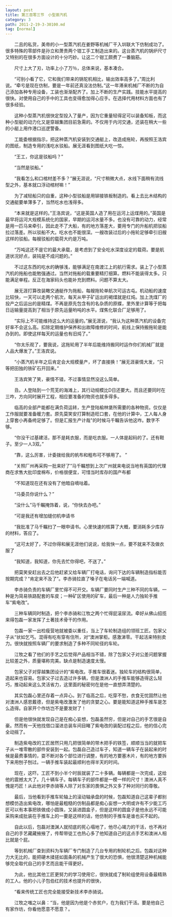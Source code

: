 ```yaml
---
layout: post
title: 第三百零三节　小型蒸汽机
category: 3
path: 2011-2-19-3-30100.md
tag: [normal]
---
```


　　二且的私货，美帝的小一型蒸汽机在姜野等机械厂干入圳联大下仿制成功了。很多特殊的零部件是孙立和萧贵两个钳工手工制造出来的。这台蒸汽机的锅炉尺寸又特别的在很多方面设计的十分巧妙。让这二个钳工颇费了一番脑筋。

　　尺寸上大了刃，功率上小了万％，总体来说，基本凑合。

　　“可别小看了它，它和我们带来的锅鸵机相比，输出效率高多了。”周比利说。“牵亏是现在仿制，要是一年前还真没法仿制。”这一年滞来机械厂不断的为自己添加各种专用设备，工装也渐渐配齐了。加上不断的生产实践。技能水平提高的很快。对使用自己的手中的工具也变得愈加得心应手。在选择代用材料方面也有了很多经验。

　　这种小型蒸汽机很快定型投入了量产，因为它重量轻得足可以装备知板，而这种小型艇的动力化又是穿越集团目前急需的。不仅用于内河交通，还装在稍大一些的小艇上用作港口巡逻警备。

　　工能委根据指示，把这种蒸汽机安装到交通艇上，改造成拖轮，再按照王洛宾的图纸，制造专用的浅吃水驳船。展无涯看到图纸大吃一惊。

　　“王工，你这是驳船吗？”

　　“当然是驳船。”

　　“我看怎么和口棺材差不多？”展无涯说，“尺寸稍微大点，水线下面稍有流线型之外，基本就口浮动棺材嘛！”

　　为了减轻船只的自重，这种小型驳船是用铆接铁板制造的。看上去比木结构的交通艇要单薄多了，当然吃水也浅得多。

　　“本来就是这样的。”王洛宾说，“这是英国人造了用在运河上运煤用的。”英国是最早将运河大规模系统化的国家，早期的运河水量不多。也没有可靠的动力，经常是用一匹马来牵引，因此走不了大船，有的地方落差大，要用专门的升船机把驳船拉过落差。所以驳船不大。吃水也不能很深。一艘改装过后的小拖轮足够牵引旧艘这样的驳船。每艘驳船的载荷大约是万吨。

　　“万吨这还不是它的最大承载，是考虑到了安全吃水深度设定的载荷。要是航道状况好点，装钝是不成问题的。”

　　不过这东西的吃水的确够浅，能够满足在南渡江上的航行需求。装上了小型蒸汽机的拖船也能勉强通过。当然对拖船的载重要精打细算。燃料不能装得太多。只能满足单程。反正在海家码头也能补充到燃料。问题不算太大。

　　展无涯打算改装瞰交通艇作为拖船，每艘拖轮单航次可运古屯。机动船的速度比较快，一天可以走两个航次，每天从甲子矿运出的褐煤就是红炖。加上洗煤厂的投产之后运出的是精煤。不再是原先包含有的名杂质的原蝶，里外里计算等于把每日运输量提高到了相当于原先运量哟吨的水平。煤焦化联合厂足够用了。

　　“实际上不可能维持这么大的运量的。”展无涯说，“我认为这种蒸汽机的设备完好率不会这么高。扣除定期维护保养和出故障维修的时间，航线上保持搬拖轮是能办到的。即使这样每天的运量也有旧炖了。”

　　“你太乐观了，要我说，这拖轮用了半年后能维持搬同时运作你们机械厂就是人品大爆发了。”王洛宾说。

　　“小蒸汽机半年之后肯定会大规模量产，坏了直接换！”展无涯豪情大发，“只等把田独的铁矿石开回来。”

　　王洛宾笑了笑，豪情不错，不过事情显然没这么简单。

　　丑。人登陆到一个荒芜的海滩上，其行动规模比D日还要大。而且还要同时在三咋，方向同时展开工程，相应要准备的物资也就多得多。

　　临高的全部产能都在满负荷运转，生产登陆榆林堡所需要的各种物资。仅仅是工作服就要准备暖力套。原先莫笑安打算制造旺口套，在他的计算中，工人每人身上穿套小再备绔足够了。但是汇报生产计哉"的时候马千瞩告诉他这咋。数字不够。

　　“你没干过基建活，那不是耗衣服，而是吃衣服。一人体是起码的了。还有鞋子。至少一人3双。”

　　“靠，这么厉害，计委拨给我的帆布和粗布可不够用了。”

　　“关照厂州再采购一批来好了”马千瞩想到上次广州就来电说当地有英国的代理商在求售大批印度棉布，价格很便宜，可惜当时库存的国产布都

　　“不知道现在还有没有了他暗自嘀咕着。

　　“马委员你说什么？”

　　“没什么”马千瞩掩饰着，说，“你快去办吧。”

　　“可是我还有增加缝仞机申请书

　　“我批准了马千瞩扫了一眼申请书。心里快速的核算了大概，要消耗多少库存的材料，答应了。

　　“这可太好了，不过你得和展无涯他们说说，给我快一点，要不就来不及做衣服了

　　“我知道，我知道，你先去忙你得吧，不送了。”

　　把莫笑安赶出去之后他赶紧又给车辆厂打电话，询问下达的车辆制造指标能否按期完成？“肯定来不及了”。李赤骑拉直了嗓子在电话另一端喊道。

　　李赤骑负责的车辆厂里忙得不可开交。车辆厂要同时生产三种不同的车辆，一种是为简易铁路配套的车皮；一种矿区使用的矿车，最后一种是人力独轮手推车“紫电改”。

　　三种车辆同时制造，把个李赤骑和江牧之两个忙得屁滚尿流。牵好从佛山招揽来得包磊一家发挥了土著技术骨干的作用。

　　包磊一家一出检瘦营地就被委以重任，当上了车轮制造组的领班工匠。包家父子从“状如乞丐。混得有吃有穿有住所，对“澳洲掌柜。感激涕零。干起活来特别卖力。很快就按照车辆厂的要求制造了多种不同轮径的车轮。

　　江牧之看了他们的手艺之后觉得产品相当不错，除了包家父子对公差问题掌握比较差之外，质量堪称完美。缺点是制造速度太慢。

　　包家父子对穿越集团设计的“紫电改。手推车很着迷。独轮车的结构很简单，造起来也容易。包家父子过去造过许多辆，但是澳洲人的手推车能够造得这么轻巧，推动起来这么灵活省力，这里面的秘密何在是他一直想弄清楚的。

　　其实包磊心里还存着一点异心。到了临高之后，吃穿不愁，衣食无忧固然让他对澳洲人感恩戴德，但是紫电改激发了他的贪婪之心。要是能知道这种手推车是怎么造得。自家开个作坊岂不是要发财了！

　　但是他很快就发现自己是在痴心妄想，包磊虽然穷，但是对自己的手艺很是自豪。然而有一天他找借口溜进总装车间目睹了紫电改的装配过程之后，他的信心完全动摇了。

　　制造紫电改的工匠居然只用几把很简单的带木把手的铁签，顺顺当当的就把车子从一堆零散的部件安装到一起。包磊自己造过车子，知道一辆车子在装起来的时候是最费事情的，耍不断对各个部位进行调整，有的地方要塞木片，有的地方要拆下来用刨子刨过。一辆手推车装起最顺利也得半天的时间。

　　现在，这吓。工匠不到小半个时辰就装了二十多辆。每辆都是一次完成，这给他的震撼太大了。几十辆车子。每辆车子的部件都是一模一样的尺寸！澳洲人真不愧是巧匠！从此他对李赤骑等人除了对东家的畏惧之外又多了种对同行的尊敬。

　　最后，当他看到手推车轮轴上的滚动轴承盘的时候，包磊知道自己这辈子都别想模仿造出紫电改，哪怕是最粗糙的仿制品都是痴心妄想一大明或许有不少能工巧匠可以有本事把铁做成小圆珠，又装进圆盒子，但是这样的圆盒子是他永远不可能采购来成批装在手推车上的一要是这样的话，他仿制的手推车是谁也买不起的。

　　自此以后，包磊对澳渊人就彻底的死心塌地了，他尽心竭力的干活，也不再对自己的手艺藏藏掖掖了，传帮带徒工也热心多了他知道自己的这点手艺和澳洲人相比就是个屁。

　　等到机械厂查到资料为车辆厂专门制造了几台专用的制轮机之后。包磊对这种力大无比的，能把硬木揉搓如面条的机械产生了很大的恐惧，他很清楚这种机械能够完全取代自己的手艺而且能干得更好。

　　为此，他比其他工匠更努力的学习使用它，很快就成了制轮组使用设备最精熟的工人。他的小儿子包伯红的技术也提升的很快，

　　“看来传统工匠也完全能接受新技术李赤骑说。

　　江牧之嗤之以鼻：“当，他是因为他是个赤贫户，在为我们干活。要是他自己有家作坊，你看他愿意不愿意？。